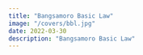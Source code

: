 ```yaml
---
title: "Bangsamoro Basic Law"
image: "/covers/bbl.jpg"
date: 2022-03-30
description: "Bangsamoro Basic Law"
---
```

